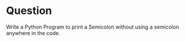 # Question

Write a Python Program to print a Semicolon without using a semicolon anywhere in the code.
